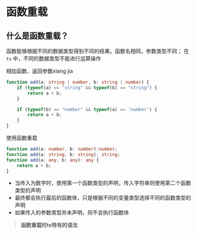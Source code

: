 # 函数重载
## 什么是函数重载？
函数能够根据不同的数据类型得到不同的结果。函数名相同，参数类型不同；
在 `ts` 中，不同的数据类型不能进行运算操作

相加函数，返回参数xiang jia
```ts
function add(a: string | number, b: string | number) {
    if (typeof(a) == "string" && typeof(b) == "string") {
        return a + b;
    }

    if (typeof(b) == "number" && typeof(a) == 'number') {
        return a + b;
    }
}
```
使用函数重载
```ts
function add(a: number, b: number):number;
function add(a: string, b: string): string;
function add(a: any, b: any): any {
    return a + b;
}
```
* 当传入为数字时，使用第一个函数类型的声明，传入字符串则使用第二个函数类型的声明
* 最终都会执行最后的函数体，只是根据不同的变量类型选择不同的函数类型的声明
* 如果传入的参数类型并未声明，则不会执行函数体

> **函数重载时ts特有的语法**
